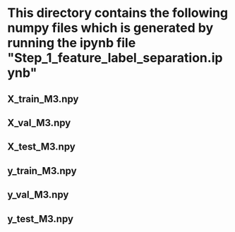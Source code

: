 # This directory contains the following numpy files which is generated by running the ipynb file "Step_1_feature_label_separation.ipynb"

## X_train_M3.npy
## X_val_M3.npy
## X_test_M3.npy

## y_train_M3.npy
## y_val_M3.npy
## y_test_M3.npy